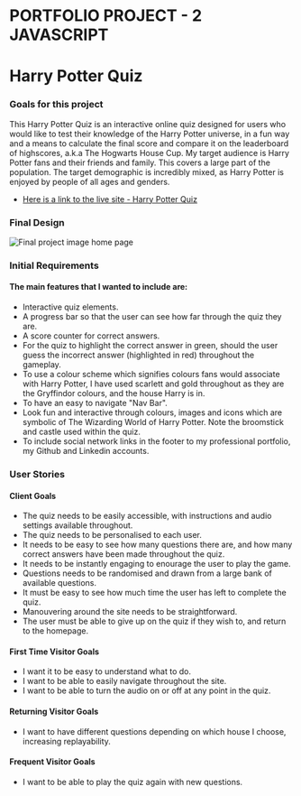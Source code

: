 # PORTFOLIO PROJECT - 2 JAVASCRIPT #

# Harry Potter Quiz #

### Goals for this project 
This Harry Potter Quiz is an interactive online quiz designed for users who would like to test their knowledge of the Harry Potter universe, in a fun way and a means to calculate the final score and compare it on the leaderboard of highscores, a.k.a The Hogwarts House Cup. My target audience is Harry Potter fans and their friends and family. This covers a large part of the population. The target demographic is incredibly mixed, as Harry Potter is enjoyed by people of all ages and genders.

* [Here is a link to the live site - Harry Potter Quiz](https://lynnemcgrail.github.io/Portfolio-Project-2-HarryPotter-Quiz/) 

### Final Design 
![Final project image home page]()

### Initial Requirements
#### The main features that I wanted to include are:
* Interactive quiz elements.
* A progress bar so that the user can see how far through the quiz they are.
* A score counter for correct answers.
* For the quiz to highlight the correct answer in green, should the user guess the incorrect answer (highlighted in red) throughout the gameplay. 
* To use a colour scheme which signifies colours fans would associate with Harry Potter, I have used scarlett and gold throughout as they are the Gryffindor colours, and the house Harry is in.
* To have an easy to navigate "Nav Bar".
* Look fun and interactive through colours, images and icons which are symbolic of The Wizarding World of Harry Potter. Note the broomstick and castle used within the quiz.
* To include social network links in the footer to my professional portfolio, my Github and Linkedin accounts.

### User Stories
#### Client Goals
* The quiz needs to be easily accessible, with instructions and audio settings available throughout.
* The quiz needs to be personalised to each user.
* It needs to be easy to see how many questions there are, and how many correct answers have been made throughout the quiz.
* It needs to be instantly engaging to enourage the user to play the game.
* Questions needs to be randomised and drawn from a large bank of available questions.
* It must be easy to see how much time the user has left to complete the quiz.
* Manouvering around the site needs to be straightforward.
* The user must be able to give up on the quiz if they wish to, and return to the homepage.

#### First Time Visitor Goals
* I want it to be easy to understand what to do.
* I want to be able to easily navigate throughout the site.
* I want to be able to turn the audio on or off at any point in the quiz.

#### Returning Visitor Goals
* I want to have different questions depending on which house I choose, increasing replayability.

#### Frequent Visitor Goals
* I want to be able to play the quiz again with new questions.
